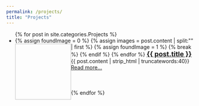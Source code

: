 ```yaml
---
permalink: /projects/
title: "Projects"
---
```


<ul>
  {% for post in site.categories.Projects %}
    <li>
      {% assign foundImage = 0 %}
      {% assign images = post.content | split:"<img " %}
      {% for image in images %}
        {% if image contains 'src' %}
                {% assign html = image | split:"/>" | first %}
		<a href="{{ post.url }}">
                <img {{ html }} width="150" height="150" style="float: left"/>
		</a>
                {% assign foundImage = 1 %}
		{% break %}
        {% endif %}
      {% endfor %}
 <b><font size="4"><a href="{{ post.url }}">{{ post.title }}</a></font></b><br>
        {{ post.content | strip_html | truncatewords:40}}<br>
            <a href="{{ post.url }}">Read more...</a><br><br><br><br>
    </li>
  {% endfor %}
</ul>
